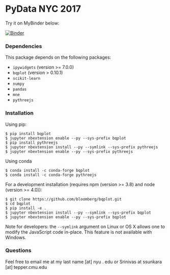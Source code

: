 # PyData NYC 2017

Try it on MyBinder below:

[![Binder](https://mybinder.org/badge.svg)](https://mybinder.org/v2/gh/dmadeka/plot_examples/master)

### Dependencies

This package depends on the following packages:

- `ipywidgets` (version >= 7.0.0)
- `bqplot` (version > 0.10.1)
- `scikit-learn`
- `numpy`
- `pandas`
- `mne`
- `pythreejs`


### Installation

Using pip:

```
$ pip install bqplot
$ jupyter nbextension enable --py --sys-prefix bqplot
$ pip install pythreejs
$ jupyter nbextension install --py --symlink --sys-prefix pythreejs
$ jupyter nbextension enable --py --sys-prefix pythreejs
```

Using conda

```
$ conda install -c conda-forge bqplot
$ conda install -c conda-forge pythreejs
```

For a development installation (requires npm (version >= 3.8) and node (version >= 4.0)):

```
$ git clone https://github.com/bloomberg/bqplot.git
$ cd bqplot
$ pip install -e .
$ jupyter nbextension install --py --symlink --sys-prefix bqplot
$ jupyter nbextension enable --py --sys-prefix bqplot
```

Note for developers: the `--symlink` argument on Linux or OS X allows one to
modify the JavaScript code in-place. This feature is not available
with Windows.

### Questions

Feel free to email me at my last name [at] nyu . edu or Srinivas at ssunkara [at] tepper.cmu.edu
